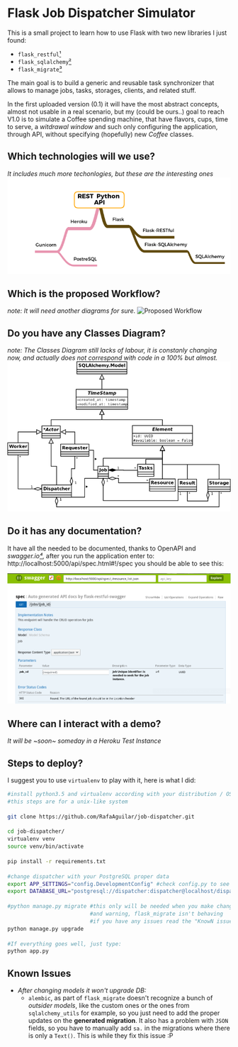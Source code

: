 # Flask Job Dispatcher Simulator

This is a small project to learn how to use Flask with two new libraries I just found:

- `flask_restful`[¹]
- `flask_sqlalchemy`[²]
- `flask_migrate`[³]

The main goal is to build a generic and reusable task synchronizer that allows to manage jobs, tasks, storages, clients, and related stuff.
 
In the first uploaded version (0.1) it will have the most abstract concepts, almost not usable in a real scenario, but my (could be ours..) goal to reach V1.0 is to simulate a Coffee spending machine, that have flavors, cups, time to serve, a _witdrawal window_ and such only configuring the application, through API, without specifying (hopefully) new _Coffee_ classes.
 
## Which technologies will we use?

_It includes much more techonlogies, but these are the interesting ones_
![Technoglies of interest](https://github.com/RafaAguilar/job-dispatcher/raw/master/diagrams/Techs%20Used.png)

## Which is the proposed Workflow?
_note: It will need another diagrams for sure._
![Proposed Workflow](https://rawgit.com/RafaAguilar/job-dispatcher/master/diagrams/Job%20Dispatcher%20Workflow(1).svg)

## Do you have any Classes Diagram?
_note: The Classes Diagram still lacks of labour, it is constanly changing now, and actually does not correspond with code in a 100% but almost._
![Classes Diagram](https://github.com/RafaAguilar/job-dispatcher/raw/master/diagrams/ClassesDiagram.png)

## Do it has any documentation?
It have all the needed to be documented, thanks to OpenAPI and _swagger.io[⁴]_, after you run the application enter to: http://localhost:5000/api/spec.html#!/spec you should be able to see this:

![API Spec](https://github.com/RafaAguilar/job-dispatcher/raw/master/diagrams/swagger_support.png)

## Where can I interact with a demo?

_It will be ~soon~ someday in a Heroku Test Instance_

## Steps to deploy?

I suggest you to use `virtualenv` to play with it, here is what I did:

```bash
#install python3.5 and virtualenv according with your distribution / OS
#this steps are for a unix-like system

git clone https://github.com/RafaAguilar/job-dispatcher.git

cd job-dispatcher/
virtualenv venv
source venv/bin/activate

pip install -r requirements.txt

#change dispatcher with your PostgreSQL proper data
export APP_SETTINGS="config.DevelopmentConfig" #check config.py to see the options 
export DATABASE_URL="postgresql://dispatcher:dispatcher@localhost/dispatcher"

#python manage.py migrate #this only will be needed when you make changes
                          #and warning, flask_migrate isn't behaving  
                          #if you have any issues read the "KnowN issues" subject.
python manage.py upgrade

#If everything goes well, just type:
python app.py
```

## Known Issues

- _After changing models it won't upgrade DB:_
   - `alembic`, as part of `flask_migrate` doesn't recognize a bunch of _outsider models_, like the custom ones or the ones from `sqlalchemy_utils` for example, so you just need to add the proper updates on the **generated migration**. It also has a problem with `JSON` fields, so you have to manually add `sa.` in the migrations where there is only a `Text()`. This is while they fix this issue :P

[¹]: http://flask-restful.readthedocs.io/en/0.3.5/
[²]: http://flask-sqlalchemy.pocoo.org/2.1/
[³]: https://flask-migrate.readthedocs.io/
[⁴]: http://swagger.io/
